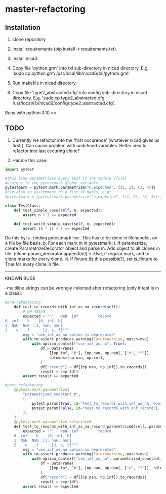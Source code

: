 # master-refactoring


## Installation 

1. clone repository

2. Install requirements (pip install -r requirements.txt).

3. Install nicad.

4. Copy file 'python.grm' into txl sub-directory in nicad directory. E.g. 'sudo cp python.grm /usr/local/lib/nicad6/txl/python.grm'

5. Run makefile in nicad directory.

5. Copy file 'type2_abstracted.cfg' into config sub-directory in nicad directory. E.g. 'sudo cp type2_abstracted.cfg /usr/local/lib/nicad6/config/type2_abstracted.cfg'. 

Runs with python 3.10 <=


## TODO


1. Currently we refactor into the 'first occurence' (whatever nicad gives us first.). Can cause problem with undefined variables. Better idea to refactor into last occuring clone?


4. Handle this case:
```python
import pytest

#this line parametrizes every test in the module (file)
#assigns to the pytestmark global variable
pytestmark = pytest.mark.parametrize("n,expected", [(1, 2), (3, 4)])
#can also be assignment to a list of marks, e.g:
#pytestmark = [pytest.mark.parametrize("n,expected", [(1, 2), (3, 4)]), pytest.mark.example_mark]

class TestClass:
    def test_simple_case(self, n, expected):
        assert n + 1 == expected

    def test_weird_simple_case(self, n, expected):
        assert (n * 1) + 1 == expected
```
Do this by:
    a. finding pytestmark line. This has to be done in filehandler, on a file by file basis.
    b. For each mark m in pytestmark:
        i. If parametrize, create ParametrizeDecorator object and parse m. Add object to all clones in file. (clone.param_decorator.append(m))
        ii. Else, if regular mark, add to clone.marks for every clone.
        iii. If fixture (is this possible?), set is_fixture to True for every clone in file.

-------------------------------------------------------------------------------------------


KNOWN BUGS

 
-multiline strings can be wrongly indented after refactoring (only if test is in a class):

```python
#pre-refactoring
    def test_to_records_with_inf_as_na_record(self):
        # GH 48526
        expected = """   NaN  inf         record
0  inf    b    [0, inf, b]
1  NaN  NaN  [1, nan, nan]
2    e    f      [2, e, f]"""
        msg = "use_inf_as_na option is deprecated"
        with tm.assert_produces_warning(FutureWarning, match=msg):
            with option_context("use_inf_as_na", True):
                df = DataFrame(
                    [[np.inf, "b"], [np.nan, np.nan], ["e", "f"]],
                    columns=[np.nan, np.inf],
                )
                df["record"] = df[[np.nan, np.inf]].to_records()
                result = repr(df)
        assert result == expected

#post-refactoring
    @pytest.mark.parametrize(
        "parametrized_constant_0",
        [
            pytest.param(True, id="test_to_records_with_inf_as_na_record"),
            pytest.param(False, id="test_to_records_with_inf_record"),
        ],
    )
    @pytest.mark.parametrize_refactored
    def test_to_records_with_inf_as_na_record_parametrized(self, parametrized_constant_0):
        expected = """   NaN  inf         record
    0  inf    b    [0, inf, b]
    1  NaN  NaN  [1, nan, nan]
    2    e    f      [2, e, f]"""
        msg = "use_inf_as_na option is deprecated"
        with tm.assert_produces_warning(FutureWarning, match=msg):
            with option_context("use_inf_as_na", parametrized_constant_0):
                df = DataFrame(
                    [[np.inf, "b"], [np.nan, np.nan], ["e", "f"]], columns=[np.nan, np.inf]
                )
                df["record"] = df[[np.nan, np.inf]].to_records()
                result = repr(df)
        assert result == expected